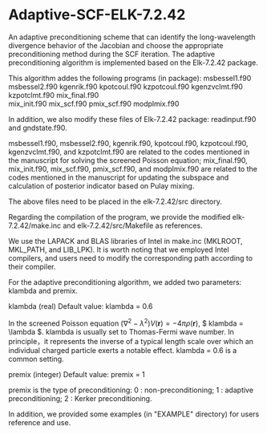 # Adaptive-SCF-ELK-7.2.42
An adaptive preconditioning scheme that can identify the long-wavelength divergence behavior of the Jacobian and choose the appropriate preconditioning method during the SCF iteration.
The adaptive preconditioning algorithm is implemented based on the Elk-7.2.42 package.

This algorithm addes the following programs (in package):
msbessel1.f90 	msbessel2.f90	kgenrik.f90	kpotcoul.f90 
kzpotcoul.f90	kgenzvclmt.f90	kzpotclmt.f90	mix_final.f90  
mix_init.f90  	mix_scf.f90	pmix_scf.f90	modplmix.f90

In addition, we also modify these files of Elk-7.2.42 package:  readinput.f90 and gndstate.f90.

msbessel1.f90, msbessel2.f90, kgenrik.f90, kpotcoul.f90, kzpotcoul.f90, kgenzvclmt.f90, and kzpotclmt.f90 are related to the codes mentioned in the manuscript for solving the screened Poisson equation; mix_final.f90, mix_init.f90, mix_scf.f90, pmix_scf.f90, and modplmix.f90 are related to the codes mentioned in the manuscript for updating the subspace and calculation of posterior indicator based on Pulay mixing. 

The above files need to be placed in the elk-7.2.42/src directory.

Regarding the compilation of the program, we provide the modified elk-7.2.42/make.inc and elk-7.2.42/src/Makefile as references.
 
We use the LAPACK and BLAS libraries of Intel in make.inc (MKLROOT, MKL_PATH, and LIB_LPK). It is worth noting that we employed Intel compilers, and users need to modify the corresponding path according to their compiler.

For the adaptive preconditioning algorithm, we added two parameters: klambda and premix.

klambda (real) 
Default value: klambda = 0.6

In the screened Poisson equation $(\nabla^2 - \lambda^2)V(\textbf{r})= - 4\pi\rho(\textbf{r})$, $ klambda = \lambda $. 
klambda is usually set to Thomas-Fermi wave number. In principle，it represents the inverse of a typical length scale over which an individual charged particle exerts a notable effect.  klambda = 0.6 is a common setting.

premix (integer)
Default value: premix = 1

premix is the type of preconditioning:
0	:  non-preconditioning;
1	:  adaptive preconditioning;
2	:  Kerker preconditioning.

In addition, we provided some examples (in "EXAMPLE" directory) for users reference and use.
